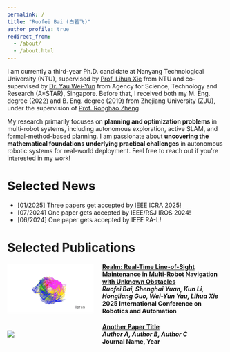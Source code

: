 ```yaml
---
permalink: /
title: "Ruofei Bai (白若飞)"
author_profile: true
redirect_from: 
  - /about/
  - /about.html
---
```



I am currently a third-year Ph.D. candidate at Nanyang Technological University (NTU), supervised by [Prof. Lihua Xie](https://scholar.google.com.sg/citations?user=Fmrv3J8AAAAJ&hl=en) from NTU and co-supervised by [Dr. Yau Wei-Yun](https://scholar.google.com.sg/citations?user=B_VchHYAAAAJ&hl=en) from Agency for Science, Technology and Research (A*STAR), Singapore. Before that, I received both my M. Eng. degree (2022) and B. Eng. degree (2019) from Zhejiang University (ZJU), under the supervision of [Prof. Ronghao Zheng](https://scholar.google.com/citations?user=LxgdmqYAAAAJ&hl=en).

My research primarily focuses on **planning and optimization problems** in multi-robot systems, including autonomous exploration, active SLAM, and formal-method-based planning. I am passionate about **uncovering the mathematical foundations underlying practical challenges** in autonomous robotic systems for real-world deployment. Feel free to reach out if you're interested in my work!


Selected News
======
* [01/2025] Three papers get accepted by IEEE ICRA 2025!
* [07/2024] One paper gets accepted by IEEE/RSJ IROS 2024!
* [06/2024] One paper gets accepted by IEEE RA-L!


Selected Publications
======
<div style="display: flex; align-items: center; margin-bottom: 20px;">
    <img src="../images/publications/2021-tian-dc2pgo.gif" width="200" style="margin-right: 20px;">
    <div>
        <strong><a href="paper1.pdf">Realm: Real-Time Line-of-Sight Maintenance in Multi-Robot Navigation with Unknown Obstacles</a></strong>  
        <br>
        <em><b>Ruofei Bai<b>, Shenghai Yuan, Kun Li, Hongliang Guo, Wei-Yun Yau, Lihua Xie</em>  
        <br>
        2025 International Conference on Robotics and Automation
    </div>
</div>

<div style="display: flex; align-items: center; margin-bottom: 20px;">
    <img src="paper2.gif" width="200" style="margin-right: 20px;">
    <div>
        <strong><a href="paper2.pdf">Another Paper Title</a></strong>  
        <br>
        <em>Author A, Author B, Author C</em>  
        <br>
        Journal Name, Year
    </div>
</div>

